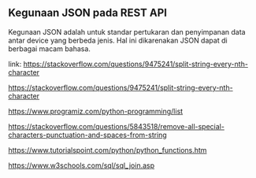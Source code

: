 ## Kegunaan JSON pada REST API

Kegunaan JSON adalah untuk standar pertukaran dan penyimpanan data antar device yang berbeda jenis. Hal ini dikarenakan JSON dapat di berbagai macam bahasa.

link:
https://stackoverflow.com/questions/9475241/split-string-every-nth-character

https://stackoverflow.com/questions/9475241/split-string-every-nth-character

https://www.programiz.com/python-programming/list

https://stackoverflow.com/questions/5843518/remove-all-special-characters-punctuation-and-spaces-from-string

https://www.tutorialspoint.com/python/python_functions.htm

https://www.w3schools.com/sql/sql_join.asp
